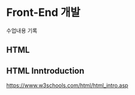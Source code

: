 # Front-End 개발
수업내용 기록


## HTML

## HTML Inntroduction
https://www.w3schools.com/html/html_intro.asp
